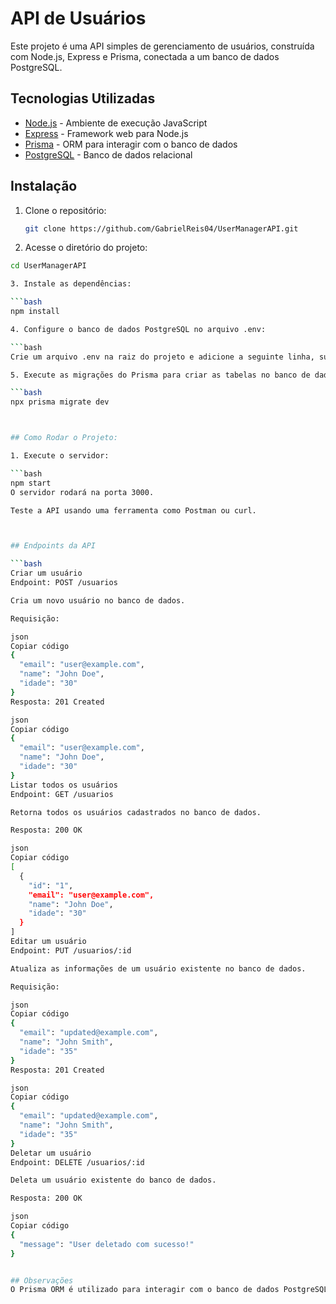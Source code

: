 # API de Usuários

Este projeto é uma API simples de gerenciamento de usuários, construída com Node.js, Express e Prisma, conectada a um banco de dados PostgreSQL.

## Tecnologias Utilizadas

- [Node.js](https://nodejs.org/) - Ambiente de execução JavaScript
- [Express](https://expressjs.com/) - Framework web para Node.js
- [Prisma](https://www.prisma.io/) - ORM para interagir com o banco de dados
- [PostgreSQL](https://www.postgresql.org/) - Banco de dados relacional

## Instalação

1. Clone o repositório:

   ```bash
   git clone https://github.com/GabrielReis04/UserManagerAPI.git

   
2. Acesse o diretório do projeto:

```bash
cd UserManagerAPI

3. Instale as dependências:

```bash
npm install

4. Configure o banco de dados PostgreSQL no arquivo .env:

```bash
Crie um arquivo .env na raiz do projeto e adicione a seguinte linha, substituindo as informações do DATABASE_URL conforme necessário:

5. Execute as migrações do Prisma para criar as tabelas no banco de dados:

```bash
npx prisma migrate dev



## Como Rodar o Projeto:

1. Execute o servidor:

```bash
npm start
O servidor rodará na porta 3000.

Teste a API usando uma ferramenta como Postman ou curl.



## Endpoints da API

```bash
Criar um usuário
Endpoint: POST /usuarios

Cria um novo usuário no banco de dados.

Requisição:

json
Copiar código
{
  "email": "user@example.com",
  "name": "John Doe",
  "idade": "30"
}
Resposta: 201 Created

json
Copiar código
{
  "email": "user@example.com",
  "name": "John Doe",
  "idade": "30"
}
Listar todos os usuários
Endpoint: GET /usuarios

Retorna todos os usuários cadastrados no banco de dados.

Resposta: 200 OK

json
Copiar código
[
  {
    "id": "1",
    "email": "user@example.com",
    "name": "John Doe",
    "idade": "30"
  }
]
Editar um usuário
Endpoint: PUT /usuarios/:id

Atualiza as informações de um usuário existente no banco de dados.

Requisição:

json
Copiar código
{
  "email": "updated@example.com",
  "name": "John Smith",
  "idade": "35"
}
Resposta: 201 Created

json
Copiar código
{
  "email": "updated@example.com",
  "name": "John Smith",
  "idade": "35"
}
Deletar um usuário
Endpoint: DELETE /usuarios/:id

Deleta um usuário existente do banco de dados.

Resposta: 200 OK

json
Copiar código
{
  "message": "User deletado com sucesso!"
}


## Observações
O Prisma ORM é utilizado para interagir com o banco de dados PostgreSQL, permitindo operações como criação, leitura, atualização e exclusão de usuários.

